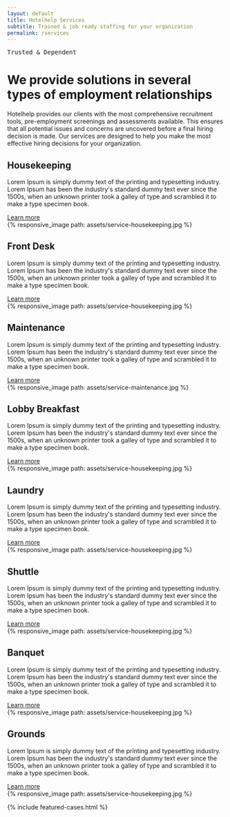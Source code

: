 ```yaml
---
layout: default
title: Hotelhelp Services
subtitle: Trained & job ready staffing for your organization
permalink: /services
---
```


<div id="services" class="plus-tile-tx pb-3">
	<div class="container thiner py-2 px-3 px-sm-1 center">
		<pre>Trusted & Dependent</pre>
		<h1 class="mt-0">We provide solutions in several types of employment relationships</h1>
		<p>Hotelhelp provides our clients with the most comprehensive recruitment tools, pre-employment screenings and assessments available. This ensures that all potential issues and concerns are uncovered before a final hiring decision is made. Our services are designed to help you make the most effective hiring decisions for your organization.</p>
	</div>
	<div class="service-item container thin">
		<div class="flex fx-apart fx-wrap pt-0">
			<div class="service-info fx-item-2 fx-item-sm-1">
				<h2>Housekeeping</h2>
				<p class="pb-1">Lorem Ipsum is simply dummy text of the printing and typesetting industry. Lorem Ipsum has been the industry's standard dummy text ever since the 1500s, when an unknown printer took a galley of type and scrambled it to make a type specimen book.
				</p>
				<a href="#" class="btn">Learn more</a>
			</div>
			<div class="service-img fx-item-2 fx-item-sm-1">
				<div class="border-offset padding-none">
					{% responsive_image path: assets/service-housekeeping.jpg %}
				</div>
			</div>
		</div>
	</div>
	<div class="service-item container thin">
		<div class="flex fx-apart fx-wrap pt-0">
			<div class="service-info fx-item-2 fx-item-sm-1">
				<h2>Front Desk</h2>
				<p class="pb-1">Lorem Ipsum is simply dummy text of the printing and typesetting industry. Lorem Ipsum has been the industry's standard dummy text ever since the 1500s, when an unknown printer took a galley of type and scrambled it to make a type specimen book.
				</p>
				<a href="#" class="btn">Learn more</a>
			</div>
			<div class="service-img fx-item-2 fx-item-sm-1">
				<div class="border-offset padding-none">
					{% responsive_image path: assets/service-housekeeping.jpg %}
				</div>
			</div>
		</div>
	</div>
	<div class="service-item container thin">
		<div class="flex fx-apart fx-wrap pt-0">
			<div class="service-info fx-item-2 fx-item-sm-1">
				<h2>Maintenance</h2>
				<p class="pb-1">Lorem Ipsum is simply dummy text of the printing and typesetting industry. Lorem Ipsum has been the industry's standard dummy text ever since the 1500s, when an unknown printer took a galley of type and scrambled it to make a type specimen book.
				</p>
				<a href="#" class="btn">Learn more</a>
			</div>
			<div class="service-img fx-item-2 fx-item-sm-1">
				<div class="border-offset padding-none">
					{% responsive_image path: assets/service-maintenance.jpg %}
				</div>
			</div>
		</div>
	</div>
	<div class="service-item container thin">
		<div class="flex fx-apart fx-wrap pt-0">
			<div class="service-info fx-item-2 fx-item-sm-1">
				<h2>Lobby Breakfast</h2>
				<p class="pb-1">Lorem Ipsum is simply dummy text of the printing and typesetting industry. Lorem Ipsum has been the industry's standard dummy text ever since the 1500s, when an unknown printer took a galley of type and scrambled it to make a type specimen book.
				</p>
				<a href="#" class="btn">Learn more</a>
			</div>
			<div class="service-img fx-item-2 fx-item-sm-1">
				<div class="border-offset padding-none">
					{% responsive_image path: assets/service-housekeeping.jpg %}
				</div>
			</div>
		</div>
	</div>
	<div class="service-item container thin">
		<div class="flex fx-apart fx-wrap pt-0">
			<div class="service-info fx-item-2 fx-item-sm-1">
				<h2>Laundry</h2>
				<p class="pb-1">Lorem Ipsum is simply dummy text of the printing and typesetting industry. Lorem Ipsum has been the industry's standard dummy text ever since the 1500s, when an unknown printer took a galley of type and scrambled it to make a type specimen book.
				</p>
				<a href="#" class="btn">Learn more</a>
			</div>
			<div class="service-img fx-item-2 fx-item-sm-1">
				<div class="border-offset padding-none">
					{% responsive_image path: assets/service-housekeeping.jpg %}
				</div>
			</div>
		</div>
	</div>
	<div class="service-item container thin">
		<div class="flex fx-apart fx-wrap pt-0">
			<div class="service-info fx-item-2 fx-item-sm-1">
				<h2>Shuttle</h2>
				<p class="pb-1">Lorem Ipsum is simply dummy text of the printing and typesetting industry. Lorem Ipsum has been the industry's standard dummy text ever since the 1500s, when an unknown printer took a galley of type and scrambled it to make a type specimen book.
				</p>
				<a href="#" class="btn">Learn more</a>
			</div>
			<div class="service-img fx-item-2 fx-item-sm-1">
				<div class="border-offset padding-none">
					{% responsive_image path: assets/service-housekeeping.jpg %}
				</div>
			</div>
		</div>
	</div>
	<div class="service-item container thin">
		<div class="flex fx-apart fx-wrap pt-0">
			<div class="service-info fx-item-2 fx-item-sm-1">
				<h2>Banquet</h2>
				<p class="pb-1">Lorem Ipsum is simply dummy text of the printing and typesetting industry. Lorem Ipsum has been the industry's standard dummy text ever since the 1500s, when an unknown printer took a galley of type and scrambled it to make a type specimen book.
				</p>
				<a href="#" class="btn">Learn more</a>
			</div>
			<div class="service-img fx-item-2 fx-item-sm-1">
				<div class="border-offset padding-none">
					{% responsive_image path: assets/service-housekeeping.jpg %}
				</div>
			</div>
		</div>
	</div>
	<div class="service-item container thin">
		<div class="flex fx-apart fx-wrap pt-0">
			<div class="service-info fx-item-2 fx-item-sm-1">
				<h2>Grounds</h2>
				<p class="pb-1">Lorem Ipsum is simply dummy text of the printing and typesetting industry. Lorem Ipsum has been the industry's standard dummy text ever since the 1500s, when an unknown printer took a galley of type and scrambled it to make a type specimen book.
				</p>
				<a href="#" class="btn">Learn more</a>
			</div>
			<div class="service-img fx-item-2 fx-item-sm-1">
				<div class="border-offset padding-none">
					{% responsive_image path: assets/service-housekeeping.jpg %}
				</div>
			</div>
		</div>
	</div>
</div>

{% include featured-cases.html %}